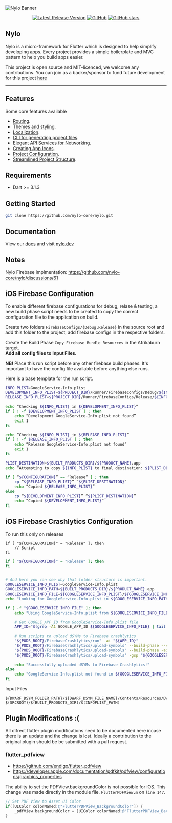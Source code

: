 ![Nylo Banner](https://nylo.dev/images/nylo_logo_header.png)

<p align="center">
  <a href="https://github.com/nylo-core/nylo/releases"><img src="https://img.shields.io/github/v/release/nylo-core/nylo?style=plastic" alt="Latest Release Version"></a>
  <a href="https://github.com/nylo-core/nylo/blob/master/LICENSE"><img alt="GitHub" src="https://img.shields.io/github/license/nylo-core/nylo?style=plastic"></a>
  <a href="#"><img alt="GitHub stars" src="https://img.shields.io/github/stars/nylo-core/nylo?style=plastic"></a>
</p>

## Nylo

Nylo is a micro-framework for Flutter which is designed to help simplify developing apps. Every project provides a simple boilerplate and MVC pattern to help you build apps easier. 

This project is open source and MIT-licenced, we welcome any contributions. You can join as a backer/sponsor to fund future development for this project [here](https://nylo.dev)

---

## Features
Some core features available
* [Routing](https://nylo.dev/docs/5.20.0/router).
* [Themes and styling](https://nylo.dev/docs/5.20.0/themes-and-styling).
* [Localization](https://nylo.dev/docs/5.20.0/localization).
* [CLI for generating project files](https://nylo.dev/docs/5.20.0/metro).
* [Elegant API Services for Networking](https://nylo.dev/docs/5.20.0/networking).
* [Creating App Icons](https://nylo.dev/docs/5.20.0/app-icons).
* [Project Configuration](https://nylo.dev/docs/5.20.0/configuration).
* [Streamlined Project Structure](https://nylo.dev/docs/5.20.0/directory-structure).

## Requirements
* Dart >= 3.1.3

## Getting Started

``` bash
git clone https://github.com/nylo-core/nylo.git
```

## Documentation
View our [docs](https://nylo.dev/docs) and visit [nylo.dev](https://nylo.dev)

## Notes

Nylo Firebase implmentation: https://github.com/nylo-core/nylo/discussions/61

## iOS Firebase Configuration

To enable different firebase configurations for debug, relase & testing, a new build phase script needs to be created to copy the correct configuration file to the application on build.

Create two folders `FirebaseConfigs/{Debug,Release}` in the source root and add this folder to the project, add firebase configs in the respective folders.

Create the Build Phase `Copy Firebase Bundle Resources` in the Afrikaburn target.<br />
**Add all config files to Input Files.**

**NB!** Place this run script before any other firebase build phases.  It's important to have the config file available before anything else runs.

Here is a base template for the run script.

```bash
INFO_PLIST=GoogleService-Info.plist
DEVELOPMENT_INFO_PLIST=${PROJECT_DIR}/Runner/FirebaseConfigs/Debug/${INFO_PLIST}
RELEASE_INFO_PLIST=${PROJECT_DIR}/Runner/FirebaseConfigs/Release/${INFO_PLIST}

echo “Checking ${INFO_PLIST} in ${DEVELOPMENT_INFO_PLIST}”
if [ ! -f $DEVELOPMENT_INFO_PLIST ] ; then
    echo “Development GoogleService-Info.plist not found”
    exit 1
fi

echo “Checking ${INFO_PLIST} in ${RELEASE_INFO_PLIST}”
if [ ! -f $RELEASE_INFO_PLIST ] ; then
    echo “Release GoogleService-Info.plist not found”
    exit 1
fi

PLIST_DESTINATION=${BUILT_PRODUCTS_DIR}/${PRODUCT_NAME}.app
echo “Attempting to copy ${INFO_PLIST} to final destination: ${PLIST_DESTINATION}”

if [ “${CONFIGURATION}” == “Release” ] ; then
    cp “${RELEASE_INFO_PLIST}” “${PLIST_DESTINATION}”
    echo “Copied ${RELEASE_INFO_PLIST}”
else
    cp “${DEVELOPMENT_INFO_PLIST}” “${PLIST_DESTINATION}”
    echo “Copied ${DEVELOPMENT_INFO_PLIST}”
fi
```

## iOS Firebase Crashlytics Configuration

To run this only on releases

```bas
if [ "${CONFIGURATION}" = "Release" ]; then
    // Script
fi
```

```bash
if [ "${CONFIGURATION}" = "Release" ]; then
fi


# And here you can see why that folder structure is important.
GOOGLESERVICE_INFO_PLIST=GoogleService-Info.plist
GOOGLESERVICE_INFO_PATH=${BUILT_PRODUCTS_DIR}/${PRODUCT_NAME}.app
GOOGLESERVICE_INFO_FILE=${GOOGLESERVICE_INFO_PLIST}/${GOOGLESERVICE_INFO_PLIST}
echo "Looking for GoogleService-Info.plist in ${GOOGLESERVICE_INFO_PATH}"

if [ -f "$GOOGLESERVICE_INFO_FILE" ]; then
    echo "Using GoogleService-Info.plist from ${GOOGLESERVICE_INFO_FILE}"

    # Get GOOGLE_APP_ID from GoogleService-Info.plist file
    APP_ID="$(grep -A1 GOOGLE_APP_ID ${GOOGLESERVICE_INFO_FILE} | tail -n1 | sed -e 's/.*\<string\>\(.*\)\<\/string\>/\1/')"

    # Run scripts to upload dSYMs to Firebase crashlytics
    "${PODS_ROOT}/FirebaseCrashlytics/run" -ai "${APP_ID}"
    "${PODS_ROOT}/FirebaseCrashlytics/upload-symbols" --build-phase --validate -ai "${APP_ID}"
    "${PODS_ROOT}/FirebaseCrashlytics/upload-symbols" --build-phase -ai "${APP_ID}"
    "${PODS_ROOT}/FirebaseCrashlytics/upload-symbols" -gsp "${GOOGLESERVICE_INFO_FILE}" -p ios "${DWARF_DSYM_FOLDER_PATH}/${DWARF_DSYM_FILE_NAME}"  -ai "${APP_ID}"
    
    echo "Successfully uploaded dSYMs to Firebase Crashlytics!"
else
    echo "GoogleService-Info.plist not found in ${GOOGLESERVICE_INFO_FILE}"
fi
```

Input Files

```
${DWARF_DSYM_FOLDER_PATH}/${DWARF_DSYM_FILE_NAME}/Contents/Resources/DWARF/${TARGET_NAME}
$(SRCROOT)/$(BUILT_PRODUCTS_DIR)/$(INFOPLIST_PATH)
```

## Plugin Modifications :(

All difrect flutter plugin modifications need to be documented here incase there is an update
and the change is lost. Ideally a contribution to the original plugin should be be submitted with a pull request.

### flutter_pdfview

- https://github.com/endigo/flutter_pdfview
- https://developer.apple.com/documentation/pdfkit/pdfview/configurations/graphics_properties

The ability to set the PDFView.backgroundColor is not possible for iOS.  This change was made directly in the module file.
`FlutterPDFView.m` on `line 147`.

```objective-c
// Set PDF View to Asset UI Color
if([UIColor colorNamed:@"FlutterPDFView_BackgroundColor"]) {
    _pdfView.backgroundColor = [UIColor colorNamed:@"FlutterPDFView_BackgroundColor"];
}
```